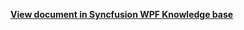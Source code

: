 **[View document in Syncfusion WPF Knowledge base](https://www.syncfusion.com/kb/12664/how-to-add-an-appointment-using-the-context-menu-in-wpf-scheduler-calendar)**
